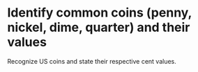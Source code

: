 # Identify common coins (penny, nickel, dime, quarter) and their values

Recognize US coins and state their respective cent values.
